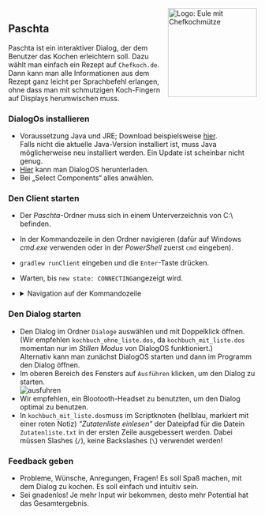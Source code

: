 
<div style="float:right;"><img src="https://user-images.githubusercontent.com/36304889/52164739-7c41ad00-26f6-11e9-8a6c-f150a3346219.JPG" alt="Logo: Eule mit Chefkochmütze" height="180" align="right"></img></div>

## Paschta

Paschta ist ein interaktiver Dialog, der dem Benutzer das Kochen erleichtern soll. Dazu wählt man einfach ein Rezept auf ```Chefkoch.de```. Dann kann man alle Informationen aus dem Rezept ganz leicht per Sprachbefehl erlangen, ohne dass man mit schmutzigen Koch-Fingern auf Displays herumwischen muss.

### DialogOs installieren
- Voraussetzung Java und JRE; Download beispielsweise <a href="https://www.oracle.com/technetwork/java/javase/downloads/jre8-downloads-2133155.html">hier</a>.
<br>Falls nicht die aktuelle Java-Version installiert ist, muss Java möglicherweise neu installiert werden. Ein Update ist scheinbar nicht genug.
- <a href= "https://www.dialogos.app/de/index.html">Hier</a> kann man DialogOS herunterladen.
- Bei „Select Components“ alles anwählen.

### Den Client starten
- Der _Paschta_-Ordner muss sich in einem Unterverzeichnis von C:\ befinden.
- In der Kommandozeile in den Ordner navigieren (dafür auf Windows _cmd.exe_ verwenden oder in der _PowerShell_ zuerst ```cmd``` eingeben).
- ```gradlew runClient``` eingeben und die ```Enter```-Taste drücken.
- Warten, bis ```new state: CONNECTING```angezeigt wird.

- <details>
  <summary>Navigation auf der Kommandozeile</summary>
  <br>
  <ul>
  <li><code>cmd.exe</code> ausführen (einfach in die Suche eingeben)</li>
  <li>Jede Befehlszeile beginnt mit dem Pfad zu dem Ordner, in dem man sich gerade befindet. Dahinter kann man einen Befehl eintippen und mit der <code>Enter</code>-Taste bestätigen.</li>
  <li>Mit <code>dir</code> kann man sich den Inhalt des aktuellen Ordners anzeigen lassen.</li>
  <li>Mit <code>cd</code>, dann _Leerzeichen_ und _Ordnername_ kannst du in einen Unterordner wechseln.</li>
  <li>Mit <code>cd</code>, dann _Leerzeichen_ und einem Pfad kann man direkt in den gewünschten Ordner wechseln.</li>
  <li>Mit <code>cd..</code> kann man eine Ordnerebene höher wechseln.</li>
  </ul>
  
  <h4>Beispiel:</h4>
  <div style="float:center;"><img src="https://user-images.githubusercontent.com/36304889/52163374-64abf980-26e1-11e9-9c77-4f097fdb6837.JPG" alt="Kommandozeile"></img></div>
  </details>

### Den Dialog starten
- Den Dialog im Ordner ```Dialoge``` auswählen und mit Doppelklick öffnen. (Wir empfehlen ```kochbuch_ohne_liste.dos```, da ```kochbuch_mit_liste.dos``` momentan nur im _Stillen Modus_ von DialogOS funktioniert.)
<br>Alternativ kann man zunächst DialogOS starten und dann im Programm den Dialog öffnen.
- Im oberen Bereich des Fensters auf ```Ausführen``` klicken, um den Dialog zu starten.<br>
![ausfuhren](https://user-images.githubusercontent.com/36304889/52163474-cde03c80-26e2-11e9-8038-39111c5a537e.JPG)
- Wir empfehlen, ein Blootooth-Headset zu benutzten, um den Dialog optimal zu benutzen.
- In ```kochbuch_mit_liste.dos```muss im Scriptknoten (hellblau, markiert mit einer roten Notiz) _"Zutatenliste einlesen"_ der Dateipfad für die Datein ```Zutatenliste.txt``` in der ersten Zeile ausgebessert werden. Dabei müssen Slashes (```/```), keine Backslashes (```\```) verwendet werden!

### Feedback geben
-	Probleme, Wünsche, Anregungen, Fragen! Es soll Spaß machen, mit dem Dialog zu kochen. Es soll einfach und intuitiv sein.
-	Sei gnadenlos! Je mehr Input wir bekommen, desto mehr Potential hat das Gesamtergebnis.
<!-- - <a href="https://github.com/dialogos-saar18/Paschta/issues/new">Hier</a> kannst du uns schreiben.-->
